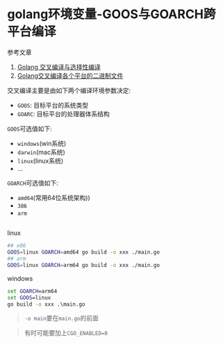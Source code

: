 # golang环境变量-GOOS与GOARCH跨平台编译

参考文章

1. [Golang 交叉编译与选择性编译](https://blog.csdn.net/dengming0922/article/details/82217929)
2. [Golang交叉编译各个平台的二进制文件](https://www.jianshu.com/p/efaef7940207)

交叉编译主要是由如下两个编译环境参数决定:

- `GOOS`: 目标平台的系统类型
- `GOARC`: 目标平台的处理器体系结构

`GOOS`可选值如下:

- `windows`(win系统)
- `darwin`(mac系统)
- `linux`(linux系统)
- ...

`GOARCH`可选值如下:

- `amd64`(常用64位系统架构))
- `386` 
- `arm`

## 

linux

```bash
## x86
GOOS=linux GOARCH=amd64 go build -o xxx ./main.go
## arm
GOOS=linux GOARCH=arm64 go build -o xxx ./main.go
```

windows

```bat
set GOARCH=arm64
set GOOS=linux
go build -o xxx .\main.go
```

> `-o main`要在`main.go`的前面

> 有时可能要加上`CGO_ENABLED=0`
